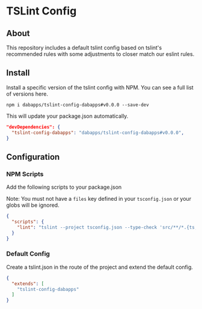 # TSLint Config

## About

This repository includes a default tslint config based on tslint's recommended rules with some adjustments to closer match our eslint rules.

## Install

Install a specific version of the tslint config with NPM. You can see a full list of versions here.

```shell
npm i dabapps/tslint-config-dabapps#v0.0.0 --save-dev
```

This will update your package.json automatically.

```json
"devDependencies": {
  "tslint-config-dabapps": "dabapps/tslint-config-dabapps#v0.0.0",
}
```

## Configuration

### NPM Scripts

Add the following scripts to your package.json

Note: You must not have a `files` key defined in your `tsconfig.json` or your globs will be ignored.

```json
{
  "scripts": {
    "lint": "tslint --project tsconfig.json --type-check 'src/**/*.{ts,tsx}' 'tests/**/*.{ts,tsx}'"
  }
}
```

### Default Config

Create a tslint.json in the route of the project and extend the default config.

```json
{
  "extends": [
    "tslint-config-dabapps"
  ]
}
```
